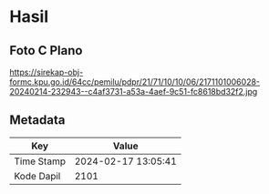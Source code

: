 # Hasil

## Foto C Plano

https://sirekap-obj-formc.kpu.go.id/64cc/pemilu/pdpr/21/71/10/10/06/2171101006028-20240214-232943--c4af3731-a53a-4aef-9c51-fc8618bd32f2.jpg


## Metadata

| Key        | Value               |
| ---------- | ------------------- |
| Time Stamp | 2024-02-17 13:05:41 |
| Kode Dapil | 2101                |



